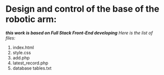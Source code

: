 # Design and control of the base of the robotic arm:

***this work is based on Full Stack Front-End developing***
*Here is the list of files:*
1. index.html 
2. style.css
3. add.php
4. latest_record.php
5. database tables.txt


